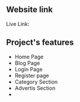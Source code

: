 ## Website link

Live Link: 



## Project's features

* Home Page
* Blog Page
* Login Page
* Register page
* Category Section
* Advertis Section
* 